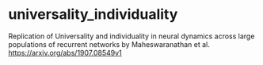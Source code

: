 # universality_individuality
Replication of Universality and individuality in neural dynamics across large populations of recurrent networks
by Maheswaranathan et al. https://arxiv.org/abs/1907.08549v1
